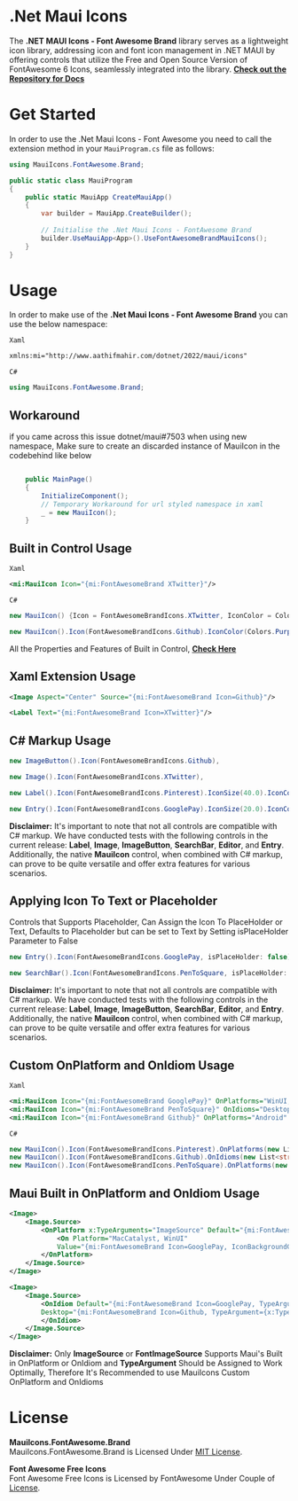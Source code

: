 # .Net Maui Icons

The **.NET MAUI Icons - Font Awesome Brand** library serves as a lightweight icon library, addressing icon and font icon management in .NET MAUI by offering controls that utilize the Free and Open Source Version of FontAwesome 6 Icons, seamlessly integrated into the library.
**[Check out the Repository for Docs](https://github.com/AathifMahir/MauiIcons)**

# Get Started
In order to use the .Net Maui Icons - Font Awesome you need to call the extension method in your `MauiProgram.cs` file as follows:

```csharp
using MauiIcons.FontAwesome.Brand;

public static class MauiProgram
{
	public static MauiApp CreateMauiApp()
	{
		var builder = MauiApp.CreateBuilder();
		
		// Initialise the .Net Maui Icons - FontAwesome Brand
		builder.UseMauiApp<App>().UseFontAwesomeBrandMauiIcons();
	}
}
```

# Usage


In order to make use of the **.Net Maui Icons - Font Awesome Brand** you can use the below namespace:

`Xaml`

```xml
xmlns:mi="http://www.aathifmahir.com/dotnet/2022/maui/icons"
```

`C#`
```csharp
using MauiIcons.FontAwesome.Brand;
```

## Workaround

if you came across this issue dotnet/maui#7503 when using new namespace, Make sure to create an discarded instance of MauiIcon in the codebehind like below

```csharp

    public MainPage()
    {
        InitializeComponent();
        // Temporary Workaround for url styled namespace in xaml
        _ = new MauiIcon();
    }

```

## Built in Control Usage

`Xaml`
```xml
<mi:MauiIcon Icon="{mi:FontAwesomeBrand XTwitter}"/>
```
`C#`
```csharp
new MauiIcon() {Icon = FontAwesomeBrandIcons.XTwitter, IconColor = Colors.Green};

new MauiIcon().Icon(FontAwesomeBrandIcons.Github).IconColor(Colors.Purple);
```

All the Properties and Features of Built in Control, **[Check Here](https://github.com/AathifMahir/MauiIcons)**


## Xaml Extension Usage
```xml
<Image Aspect="Center" Source="{mi:FontAwesomeBrand Icon=Github}"/>

<Label Text="{mi:FontAwesomeBrand Icon=XTwitter}"/>
```

## C# Markup Usage

```csharp
new ImageButton().Icon(FontAwesomeBrandIcons.Github),

new Image().Icon(FontAwesomeBrandIcons.XTwitter),

new Label().Icon(FontAwesomeBrandIcons.Pinterest).IconSize(40.0).IconColor(Colors.Red),

new Entry().Icon(FontAwesomeBrandIcons.GooglePay).IconSize(20.0).IconColor(Colors.Aqua),
```

**Disclaimer:** It's important to note that not all controls are compatible with C# markup. We have conducted tests with the following controls in the current release: **Label**, **Image**, **ImageButton**, **SearchBar**, **Editor**, and **Entry**. Additionally, the native **MauiIcon** control, when combined with C# markup, can prove to be quite versatile and offer extra features for various scenarios.

## Applying Icon To Text or Placeholder
Controls that Supports Placeholder, Can Assign the Icon To PlaceHolder or Text, 
Defaults to Placeholder but can be set to Text by Setting isPlaceHolder Parameter to False

```csharp
new Entry().Icon(FontAwesomeBrandIcons.GooglePay, isPlaceHolder: false).IconSize(20.0).IconColor(Colors.Aqua);

new SearchBar().Icon(FontAwesomeBrandIcons.PenToSquare, isPlaceHolder: false);
```

**Disclaimer:** It's important to note that not all controls are compatible with C# markup. We have conducted tests with the following controls in the current release: **Label**, **Image**, **ImageButton**, **SearchBar**, **Editor**, and **Entry**. Additionally, the native **MauiIcon** control, when combined with C# markup, can prove to be quite versatile and offer extra features for various scenarios.

## Custom OnPlatform and OnIdiom Usage
`Xaml`

```xml
<mi:MauiIcon Icon="{mi:FontAwesomeBrand GooglePay}" OnPlatforms="WinUI, Android, MacCatalyst"/>
<mi:MauiIcon Icon="{mi:FontAwesomeBrand PenToSquare}" OnIdioms="Desktop, Phone, Tablet"/>
<mi:MauiIcon Icon="{mi:FontAwesomeBrand Github}" OnPlatforms="Android" OnIdioms="Phone"/>
```

`C#`
```csharp
new MauiIcon().Icon(FontAwesomeBrandIcons.Pinterest).OnPlatforms(new List<string>{"WinUI", "Android"});
new MauiIcon().Icon(FontAwesomeBrandIcons.Github).OnIdioms(new List<string>{"Desktop", "Phone"});
new MauiIcon().Icon(FontAwesomeBrandIcons.PenToSquare).OnPlatforms(new List<string>{"WinUI", "Android"}).OnIdioms(new List<string>{"Desktop", "Phone"});
```

## Maui Built in OnPlatform and OnIdiom Usage

```xml
<Image>
    <Image.Source>
        <OnPlatform x:TypeArguments="ImageSource" Default="{mi:FontAwesomeBrand Icon=Pinterest, TypeArgument={x:Type ImageSource}}">
            <On Platform="MacCatalyst, WinUI" 
			Value="{mi:FontAwesomeBrand Icon=GooglePay, IconBackgroundColor=Cyan, TypeArgument={x:Type ImageSource}}"/>
        </OnPlatform>
    </Image.Source>
</Image>

<Image>
    <Image.Source>
        <OnIdiom Default="{mi:FontAwesomeBrand Icon=GooglePay, TypeArgument={x:Type ImageSource}}" 
		Desktop="{mi:FontAwesomeBrand Icon=Github, TypeArgument={x:Type ImageSource}}">
        </OnIdiom>
    </Image.Source>
</Image>

```
**Disclaimer:**  Only **ImageSource** or **FontImageSource** Supports Maui's Built in OnPlatform or OnIdiom and **TypeArgument** Should be Assigned to Work Optimally, Therefore It's Recommended to use MauiIcons Custom OnPlatform and OnIdioms

# License

**MauiIcons.FontAwesome.Brand**  
MauiIcons.FontAwesome.Brand is Licensed Under [MIT License](https://github.com/AathifMahir/MauiIcons/blob/master/LICENSE).

**Font Awesome Free Icons**  
Font Awesome Free Icons is Licensed by FontAwesome Under Couple of [License](https://fontawesome.com/license/free).


